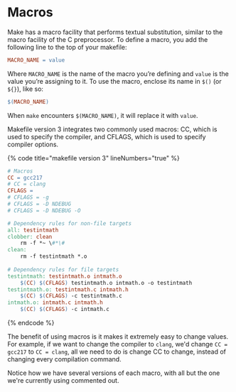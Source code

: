 # Macros

Make has a macro facility that performs textual substitution, similar to the macro facility of the C preprocessor. To define a macro, you add the following line to the top of your makefile:

```makefile
MACRO_NAME = value
```

Where `MACRO_NAME` is the name of the macro you’re defining and `value` is the value you’re assigning to it. To use the macro, enclose its name in `$()` (or `${}`), like so:

```makefile
$(MACRO_NAME)
```

When `make` encounters `$(MACRO_NAME)`, it will replace it with `value`.


Makefile version 3 integrates two commonly used macros: CC, which is used to specify the compiler, and CFLAGS, which is used to specify compiler options. 

{% code title="makefile version 3" lineNumbers="true" %}
```makefile
# Macros
CC = gcc217
# CC = clang
CFLAGS =
# CFLAGS = -g
# CFLAGS = -D NDEBUG
# CFLAGS = -D NDEBUG -O

# Dependency rules for non-file targets
all: testintmath
clobber: clean
    rm -f *~ \#*\#
clean:
    rm -f testintmath *.o
    
# Dependency rules for file targets
testintmath: testintmath.o intmath.o
    $(CC) $(CFLAGS) testintmath.o intmath.o -o testintmath
testintmath.o: testintmath.c intmath.h
    $(CC) $(CFLAGS) -c testintmath.c
intmath.o: intmath.c intmath.h
    $(CC) $(CFLAGS) -c intmath.c
```
{% endcode %}

The benefit of using macros is it makes it extremely easy to change values. For example, if we want to change the compiler to `clang`, we'd change `CC = gcc217` to `CC = clang`, all we need to do is change CC to change, instead of changing every compilation command. 

Notice how we have several versions of each macro, with all but the one we're currently using commented out.&#x20;
